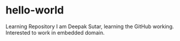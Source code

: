 # hello-world
Learning Repository
I am Deepak Sutar, learning the GitHub working.  
Interested to work in embedded domain. 
